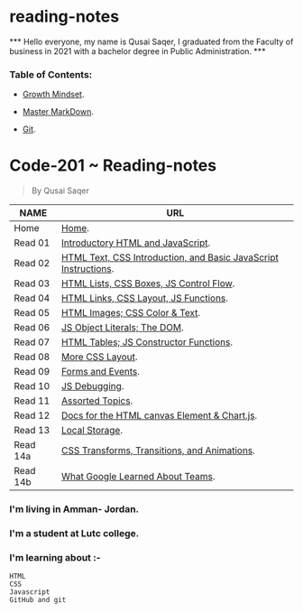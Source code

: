 # reading-notes
*** Hello everyone, my name is Qusai Saqer, I graduated from the Faculty of business in 2021 with a bachelor degree in Public Administration. ***

### Table of Contents:

- [Growth Mindset](https://github.com/QusaiS/reading-notes/blob/main/Lab:%2001b.md).

- [Master MarkDown](https://github.com/QusaiS/reading-notes/blob/main/Read:%2001.md). 

- [Git](https://github.com/QusaiS/reading-notes/blob/main/Read:%2002.md). 



# Code-201  ~ Reading-notes
> By Qusai Saqer

**NAME** | **URL**
------------------ | -------------
Home    | [Home]().
 Read 01     | [Introductory HTML and JavaScript]( ).
 Read 02     | [HTML Text, CSS Introduction, and Basic JavaScript Instructions]( ).
 Read 03     | [HTML Lists, CSS Boxes, JS Control Flow]( ).
 Read 04     | [HTML Links, CSS Layout, JS Functions]( ).
 Read 05     | [HTML Images; CSS Color & Text]( ).
 Read 06     | [JS Object Literals; The DOM]( ).
 Read 07     | [HTML Tables; JS Constructor Functions]( ).
 Read 08     | [More CSS Layout]( ).
 Read 09     | [Forms and Events]( ).
 Read 10     | [JS Debugging]( ).
 Read 11     | [Assorted Topics]( ).
 Read 12     | [Docs for the HTML canvas Element & Chart.js]( ).
 Read 13     | [Local Storage]( ).
 Read 14a    | [CSS Transforms, Transitions, and Animations]( ).
 Read 14b    | [What Google Learned About Teams]( ).

### I'm living in Amman- Jordan.
### I'm a student at Lutc college.
### I'm learning about :-
```
HTML
CSS
Javascript
GitHub and git
```



